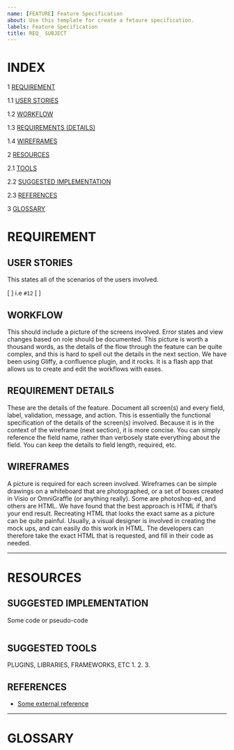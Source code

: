 ```yaml
---
name: [FEATURE] Feature Specification
about: Use this template for create a fetaure specification.
labels: Feature Specification
title: REQ_ SUBJECT
---
```


<!--- Link to a feature request and a feature story, if 

<!--- General description --->

# INDEX
1 [REQUIREMENT](#requirement)

1.1 [USER STORIES](#user-stories)

1.2 [WORKFLOW](#workflow)

1.3 [REQUIREMENTS (DETAILS)](#requirement-details)

1.4 [WIREFRAMES](#wireframes)

2 [RESOURCES](#resources)

2.1 [TOOLS](#tools)

2.2 [SUGGESTED IMPLEMENTATION](#suggested-implementation)

2.3 [REFERENCES](#references)

3 [GLOSSARY](#glossary)

# REQUIREMENT

## USER STORIES
This states all of the scenarios of the users involved.

<!--- Referece "user stories" here !--->
[ ] i.e `#12`
[ ] 

## WORKFLOW
This should include a picture of the screens involved. 
Error states and view changes based on role should be documented. 
This picture is worth a thousand words, as the details of the flow through the feature can be quite complex, and this is hard to spell out the details in the next section. We have been using Gliffy, a confluence plugin, and it rocks. It is a flash app that allows us to create and edit the workflows with eases.

## REQUIREMENT DETAILS
These are the details of the feature. Document all screen(s) and every field, label, validation, message, and action. This is essentially the functional specification of the details of the screen(s) involved. Because it is in the context of the wireframe (next section), it is more concise. You can simply reference the field name, rather than verbosely state everything about the field. You can keep the details to field length, required, etc.

## WIREFRAMES
A picture is required for each screen involved. Wireframes can be simple drawings on a whiteboard that are photographed, or a set of boxes created in Visio or OmniGraffle (or anything really). Some are photoshop-ed, and others are HTML. We have found that the best approach is HTML if that’s your end result. Recreating HTML that looks the exact same as a picture can be quite painful. Usually, a visual designer is involved in creating the mock ups, and can easily do this work in HTML. The developers can therefore take the exact HTML that is requested, and fill in their code as needed.

*******

# RESOURCES
<!--- resources to help implement / understadment  --->

## SUGGESTED IMPLEMENTATION
Some code or pseudo-code
```

```
## SUGGESTED TOOLS
PLUGINS, LIBRARIES, FRAMEWORKS, ETC
1. 
2.
3.

## REFERENCES

- [Some external reference](https://github.com)

*******

# GLOSSARY 




